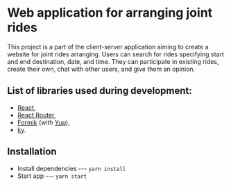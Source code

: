 # Web application for arranging joint rides

This project is a part of the client-server application aiming to create a website for joint rides arranging.
Users can search for rides specifying start and end destination, date, and time.
They can participate in existing rides, create their own, chat with other users, and give them an opinion.

## List of libraries used during development:

- [React](https://pl.reactjs.org/),
- [React Router](https://reactrouter.com/),
- [Formik](https://formik.org/) (with [Yup](https://github.com/jquense/yup)),
- [ky](https://github.com/sindresorhus/ky).

## Installation

- Install dependencies --- `yarn install`
- Start app --- `yarn start`
